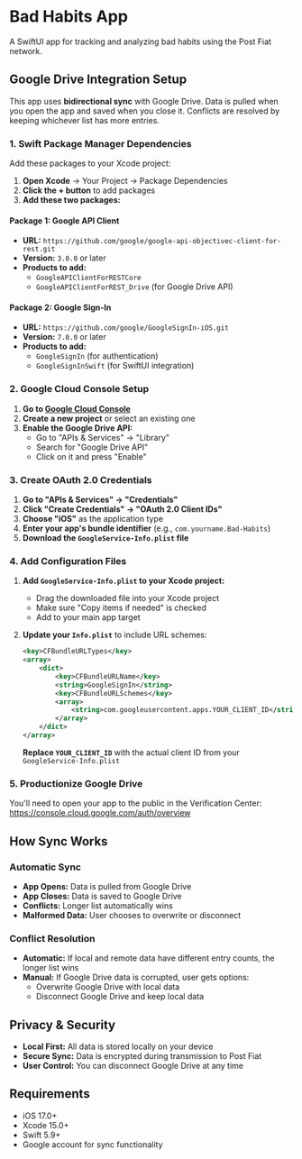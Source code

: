 # Bad Habits App

A SwiftUI app for tracking and analyzing bad habits using the Post Fiat network.

## Google Drive Integration Setup

This app uses **bidirectional sync** with Google Drive. Data is pulled when you open the app and saved when you close it. Conflicts are resolved by keeping whichever list has more entries.

### 1. Swift Package Manager Dependencies

Add these packages to your Xcode project:

1. **Open Xcode** → Your Project → Package Dependencies
2. **Click the + button** to add packages
3. **Add these two packages:**

#### Package 1: Google API Client
- **URL:** `https://github.com/google/google-api-objectivec-client-for-rest.git`
- **Version:** `3.0.0` or later
- **Products to add:**
  - `GoogleAPIClientForRESTCore`
  - `GoogleAPIClientForREST_Drive` (for Google Drive API)

#### Package 2: Google Sign-In
- **URL:** `https://github.com/google/GoogleSignIn-iOS.git`
- **Version:** `7.0.0` or later
- **Products to add:**
  - `GoogleSignIn` (for authentication)
  - `GoogleSignInSwift` (for SwiftUI integration)

### 2. Google Cloud Console Setup

1. **Go to [Google Cloud Console](https://console.cloud.google.com/)**
2. **Create a new project** or select an existing one
3. **Enable the Google Drive API:**
   - Go to "APIs & Services" → "Library"
   - Search for "Google Drive API"
   - Click on it and press "Enable"

### 3. Create OAuth 2.0 Credentials

1. **Go to "APIs & Services" → "Credentials"**
2. **Click "Create Credentials" → "OAuth 2.0 Client IDs"**
3. **Choose "iOS"** as the application type
4. **Enter your app's bundle identifier** (e.g., `com.yourname.Bad-Habits`)
5. **Download the `GoogleService-Info.plist` file**

### 4. Add Configuration Files

1. **Add `GoogleService-Info.plist` to your Xcode project:**
   - Drag the downloaded file into your Xcode project
   - Make sure "Copy items if needed" is checked
   - Add to your main app target

2. **Update your `Info.plist`** to include URL schemes:
   ```xml
   <key>CFBundleURLTypes</key>
   <array>
       <dict>
           <key>CFBundleURLName</key>
           <string>GoogleSignIn</string>
           <key>CFBundleURLSchemes</key>
           <array>
               <string>com.googleusercontent.apps.YOUR_CLIENT_ID</string>
           </array>
       </dict>
   </array>
   ```
   **Replace `YOUR_CLIENT_ID`** with the actual client ID from your `GoogleService-Info.plist`

### 5. Productionize Google Drive

You'll need to open your app to the public in the Verification Center: https://console.cloud.google.com/auth/overview

## How Sync Works

### Automatic Sync
- **App Opens:** Data is pulled from Google Drive
- **App Closes:** Data is saved to Google Drive
- **Conflicts:** Longer list automatically wins
- **Malformed Data:** User chooses to overwrite or disconnect

### Conflict Resolution
- **Automatic:** If local and remote data have different entry counts, the longer list wins
- **Manual:** If Google Drive data is corrupted, user gets options:
  - Overwrite Google Drive with local data
  - Disconnect Google Drive and keep local data

## Privacy & Security

- **Local First:** All data is stored locally on your device
- **Secure Sync:** Data is encrypted during transmission to Post Fiat
- **User Control:** You can disconnect Google Drive at any time

## Requirements

- iOS 17.0+
- Xcode 15.0+
- Swift 5.9+
- Google account for sync functionality
